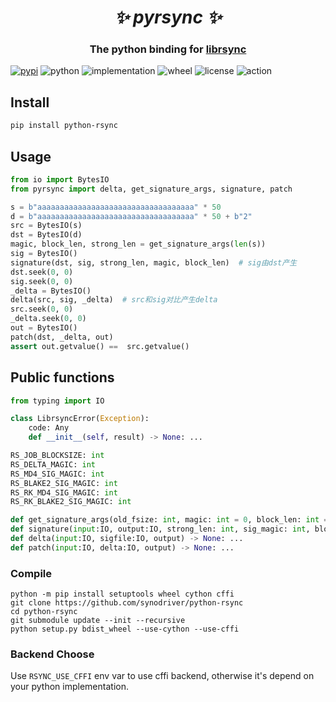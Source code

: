 <h1 align="center"><i>✨ pyrsync ✨ </i></h1>

<h3 align="center">The python binding for <a href="https://github.com/librsync/librsync">librsync</a> </h3>

[![pypi](https://img.shields.io/pypi/v/python-rsync.svg)](https://pypi.org/project/python-rsync/)
![python](https://img.shields.io/pypi/pyversions/python-rsync)
![implementation](https://img.shields.io/pypi/implementation/python-rsync)
![wheel](https://img.shields.io/pypi/wheel/python-rsync)
![license](https://img.shields.io/github/license/synodriver/python-rsync.svg)
![action](https://img.shields.io/github/workflow/status/synodriver/python-rsync/build%20wheel)

## Install
```bash
pip install python-rsync
```


## Usage
```python
from io import BytesIO
from pyrsync import delta, get_signature_args, signature, patch

s = b"aaaaaaaaaaaaaaaaaaaaaaaaaaaaaaaaaaa" * 50
d = b"aaaaaaaaaaaaaaaaaaaaaaaaaaaaaaaaaaa" * 50 + b"2"
src = BytesIO(s)
dst = BytesIO(d)
magic, block_len, strong_len = get_signature_args(len(s))
sig = BytesIO()
signature(dst, sig, strong_len, magic, block_len)  # sig由dst产生
dst.seek(0, 0)
sig.seek(0, 0)
_delta = BytesIO()
delta(src, sig, _delta)  # src和sig对比产生delta
src.seek(0, 0)
_delta.seek(0, 0)
out = BytesIO()
patch(dst, _delta, out)
assert out.getvalue() ==  src.getvalue()
```

## Public functions
```python
from typing import IO

class LibrsyncError(Exception):
    code: Any
    def __init__(self, result) -> None: ...

RS_JOB_BLOCKSIZE: int
RS_DELTA_MAGIC: int
RS_MD4_SIG_MAGIC: int
RS_BLAKE2_SIG_MAGIC: int
RS_RK_MD4_SIG_MAGIC: int
RS_RK_BLAKE2_SIG_MAGIC: int

def get_signature_args(old_fsize: int, magic: int = 0, block_len: int = 0, strong_len: int = 0) -> tuple: ...
def signature(input:IO, output:IO, strong_len: int, sig_magic: int, block_size: int = ...) -> None: ...
def delta(input:IO, sigfile:IO, output) -> None: ...
def patch(input:IO, delta:IO, output) -> None: ...
```


### Compile
```
python -m pip install setuptools wheel cython cffi
git clone https://github.com/synodriver/python-rsync
cd python-rsync
git submodule update --init --recursive
python setup.py bdist_wheel --use-cython --use-cffi
```

### Backend Choose
Use ```RSYNC_USE_CFFI``` env var to use cffi backend, otherwise it's depend on your python implementation.